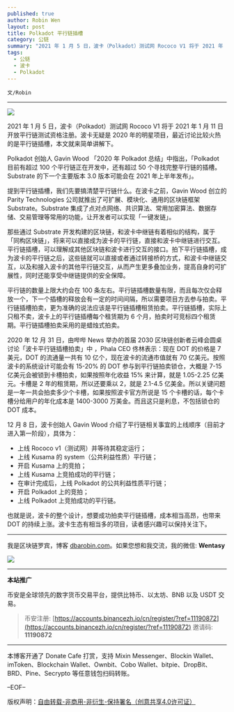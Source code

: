 ```yaml
---
published: true
author: Robin Wen
layout: post
title: Polkadot 平行链插槽
category: 公链
summary: "2021 年 1 月 5 日，波卡（Polkadot）测试网 Rococo V1 将于 2021 年 1 月 11 日开放平行链测试资格注册。波卡无疑是 2020 年的明星项目，最近讨论比较火热的是平行链插槽，本文就来简单讲解下。Polkadot 创始人 Gavin Wood 「2020 年 Polkadot 总结」中指出，「Polkadot 目前有超过 100 个平行链正在开发中，还有超过 50 个寻找完整平行链的插槽。Substrate 的下一个主要版本 3.0 版本可能会在 2021 年上半年发布」。也就是说，波卡的整个设计，想要成功拍卖平行链插槽，成本相当高昂，也带来 DOT 的持续上涨。波卡生态有相当多的项目，读者感兴趣可以保持关注下。"
tags:
  - 公链
  - 波卡
  - Polkadot
---
```


`文/Robin`

***

![](https://cdn.dbarobin.com/rd91baa.png)

2021 年 1 月 5 日，波卡（Polkadot）测试网 Rococo V1 将于 2021 年 1 月 11 日开放平行链测试资格注册。波卡无疑是 2020 年的明星项目，最近讨论比较火热的是平行链插槽，本文就来简单讲解下。

Polkadot 创始人 Gavin Wood 「2020 年 Polkadot 总结」中指出，「Polkadot 目前有超过 100 个平行链正在开发中，还有超过 50 个寻找完整平行链的插槽。Substrate 的下一个主要版本 3.0 版本可能会在 2021 年上半年发布」。

提到平行链插槽，我们先要搞清楚平行链什么。在波卡之前，Gavin Wood 创立的 Parity Technologies 公司就推出了可扩展、模块化、通用的区块链框架 Substrate。Substrate 集成了点对点网络、共识算法、常用加密算法、数据存储、交易管理等常用的功能，让开发者可以实现「一键发链」。

那些通过 Substrate 开发构建的区块链，和波卡中继链有着相似的结构，属于「同构区块链」，将来可以直接成为波卡的平行链，直接和波卡中继链进行交互。平行链插槽，可以理解成其他区块链和波卡进行交互的接口。拍下平行链插槽，成为波卡的平行链之后，这些链就可以直接或者通过转接桥的方式，和波卡中继链交互，以及和接入波卡的其他平行链交互，从而产生更多叠加业务，提高自身的可扩展性，同时还能享受中继链提供的安全保障。

平行链的数量上限大约会在 100 条左右。平行链插槽数量有限，而且每次仅会释放一个，下一个插槽的释放会有一定的时间间隔，所以需要项目方去参与拍卖。平行链插槽拍卖，更为准确的说法应该是平行链插槽租赁拍卖。平行链插槽，实际上只租不卖，波卡上的平行链插槽每个租赁期为 6 个月，拍卖时可竞标四个租赁期。平行链插槽拍卖采用的是蜡烛式拍卖。

2020 年 12 月 31 日，由哔哔 News 举办的首届 2030 区块链创新者云峰会圆桌讨论「波卡平行链插槽拍卖」中 ，Phala CEO 佟林表示：现在 DOT 的价格是 7 美元，DOT 的流通量一共有 10 亿个，现在波卡的流通市值就有 70 亿美元。按照波卡的系统设计可能会有 15-20% 的 DOT 参与到平行链拍卖锁仓，大概是 7-15 亿美元会被锁到卡槽拍卖，如果按照年化收益 15% 来计算，就是 1.05-2.25 亿美元。卡槽是 2 年的租赁期，所以还要乘以 2，就是 2.1-4.5 亿美金。所以关键问题是一年一共会拍卖多少个卡槽，如果按照波卡官方所说是 15 个卡槽的话，每个卡槽分给用户的年化成本是 1400-3000 万美金。而且这只是利息，不包括锁仓的 DOT 成本。

12 月 8 日，波卡创始人 Gavin Wood 介绍了平行链相关事宜的上线顺序（目前才进入第一阶段），具体为：

* 上线 Rococo v1（测试网）并等待其稳定运行；
* 上线 Kusama 的 system（公共利益性质）平行链；
* 开启 Kusama 上的竞拍；
* 上线 Kusama 上竞拍成功的平行链；
* 在审计完成后，上线 Polkadot 的公共利益性质平行链；
* 开启 Polkadot 上的竞拍；
* 上线 Polkadot 上竞拍成功的平行链。

也就是说，波卡的整个设计，想要成功拍卖平行链插槽，成本相当高昂，也带来 DOT 的持续上涨。波卡生态有相当多的项目，读者感兴趣可以保持关注下。

***

我是区块链罗宾，博客 [dbarobin.com](https://dbarobin.com/)。如果您想和我交流，我的微信: **Wentasy**

![](https://cdn.dbarobin.com/v4yywe2.png)

***

**本站推广**

币安是全球领先的数字货币交易平台，提供比特币、以太坊、BNB 以及 USDT 交易。

> 币安注册: [https://accounts.binancezh.io/cn/register/?ref=11190872](https://accounts.binancezh.io/cn/register/?ref=11190872)
> 邀请码: **11190872**

***

本博客开通了 Donate Cafe 打赏，支持 Mixin Messenger、Blockin Wallet、imToken、Blockchain Wallet、Ownbit、Cobo Wallet、bitpie、DropBit、BRD、Pine、Secrypto 等任意钱包扫码转账。

<center>
    <div class="--donate-button"
         data-button-id="f8b9df0d-af9a-460d-8258-d3f435445075"
    ></div>
</center>

–EOF–

版权声明：[自由转载-非商用-非衍生-保持署名（创意共享4.0许可证）](http://creativecommons.org/licenses/by-nc-nd/4.0/deed.zh)